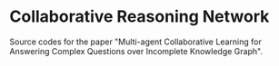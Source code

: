 # Collaborative Reasoning Network

Source codes for the paper "Multi-agent Collaborative Learning for Answering Complex Questions over Incomplete Knowledge Graph".